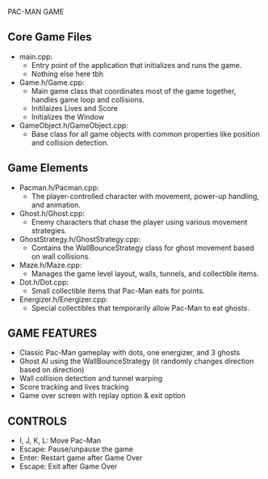 PAC-MAN GAME

## Core Game Files
- main.cpp: 
	- Entry point of the application that initializes and runs the game.
	- Nothing else here tbh
- Game.h/Game.cpp: 
	- Main game class that coordinates most of the game together, handles game loop and collisions.
	- Initilaizes Lives and Score
	- Initializes the Window
- GameObject.h/GameObject.cpp: 
	- Base class for all game objects with common properties like position and collision detection.

## Game Elements
- Pacman.h/Pacman.cpp: 
	- The player-controlled character with movement, power-up handling, and animation.
- Ghost.h/Ghost.cpp: 
	- Enemy characters that chase the player using various movement strategies.
- GhostStrategy.h/GhostStrategy.cpp: 
	- Contains the WallBounceStrategy class for ghost movement based on wall collisions.
- Maze.h/Maze.cpp: 
	- Manages the game level layout, walls, tunnels, and collectible items.
- Dot.h/Dot.cpp: 
	- Small collectible items that Pac-Man eats for points.
- Energizer.h/Energizer.cpp: 
	- Special collectibles that temporarily allow Pac-Man to eat ghosts.

## GAME FEATURES
- Classic Pac-Man gameplay with dots, one energizer, and 3 ghosts
- Ghost AI using the WallBounceStrategy (it randomly changes direction based on direction)
- Wall collision detection and tunnel warping
- Score tracking and lives tracking
- Game over screen with replay option & exit option

## CONTROLS
- I, J, K, L: Move Pac-Man
- Escape: Pause/unpause the game
- Enter: Restart game after Game Over
- Escape: Exit after Game Over